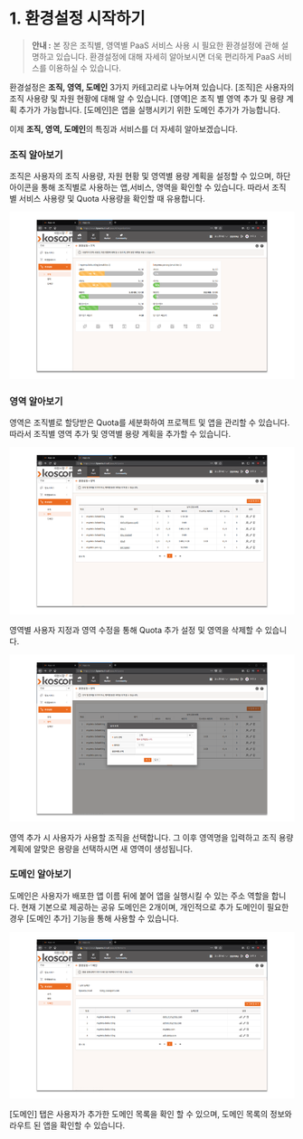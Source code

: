 # 1. 환경설정 시작하기

> **안내 :** 본 장은 조직별, 영역별 PaaS 서비스 사용 시 필요한 환경설정에 관해 설명하고 있습니다. 환경설정에 대해 자세히 알아보시면 더욱 편리하게 PaaS 서비스를 이용하실 수 있습니다.

환경설정은 **조직, 영역, 도메인** 3가지 카테고리로 나누어져 있습니다. \[조직\]은 사용자의 조직 사용량 및 자원 현황에 대해 알 수 있습니다. \[영역\]은 조직 별 영역 추가 및 용량 계획 추가가 가능합니다. \[도메인\]은 앱을 실행시키기 위한 도메인 추가가 가능합니다.

이제 **조직, 영역, 도메인**의 특징과 서비스를 더 자세히 알아보겠습니다.

### **조직 알아보기**

조직은 사용자의 조직 사용량, 자원 현황 및 영역별 용량 계획을 설정할 수 있으며, 하단 아이콘을 통해 조직별로 사용하는 앱,서비스, 영역을 확인할 수 있습니다. 따라서 조직 별 서비스 사용량 및 Quota 사용량을 확인할 때 유용합니다.

![](.gitbook/assets/image%20%2852%29.png)

### **영역 알아보기**

영역은 조직별로 할당받은 Quota를 세분화하여 프로젝트 및 앱을 관리할 수 있습니다. 따라서 조직별 영역 추가 및 영역별 용량 계획을 추가할 수 있습니다.

![](.gitbook/assets/image%20%2832%29.png)

영역별 사용자 지정과 영역 수정을 통해 Quota 추가 설정 및 영역을 삭제할 수 있습니다.

![](.gitbook/assets/image%20%2871%29.png)

영역 추가 시 사용자가 사용할 조직을 선택합니다. 그 이후 영역명을 입력하고 조직 용량 계획에 알맞은 용량을 선택하시면 새 영역이 생성됩니다.

### **도메인 알아보기**

도메인은 사용자가 배포한 앱 이름 뒤에 붙어 앱을 실행시킬 수 있는 주소 역할을 합니다. 현재 기본으로 제공하는 공유 도메인은 2개이며, 개인적으로 추가 도메인이 필요한 경우 \[도메인 추가\] 기능을 통해 사용할 수 있습니다.

![](.gitbook/assets/image%20%2869%29.png)

\[도메인\] 탭은 사용자가 추가한 도메인 목록을 확인 할 수 있으며, 도메인 목록의 정보와 라우트 된 앱을 확인할 수 있습니다.

